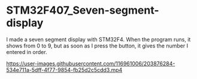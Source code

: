 # STM32F407_Seven-segment-display


I made a seven segment display with STM32F4. When the program runs, it shows from 0 to 9, but as soon as I press the button, it gives the number I entered in order.



https://user-images.githubusercontent.com/116961006/203876284-534e711a-5dff-4f77-9854-fb25d2c5cdd3.mp4

